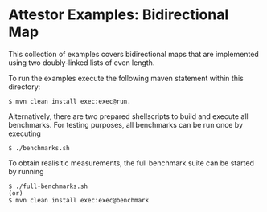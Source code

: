 Attestor Examples: Bidirectional Map
====================================

This collection of examples covers bidirectional maps that are implemented using two doubly-linked lists of even length.

To run the examples execute the following maven statement within this directory:

    $ mvn clean install exec:exec@run.

Alternatively, there are two prepared shellscripts to build and execute all benchmarks.
For testing purposes, all benchmarks can be run once by executing

    $ ./benchmarks.sh

To obtain realisitic measurements, the full benchmark suite can be started by running

    $ ./full-benchmarks.sh
    (or)
    $ mvn clean install exec:exec@benchmark
